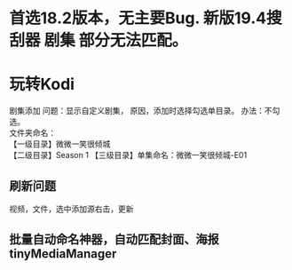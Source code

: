 # 首选18.2版本，无主要Bug.  新版19.4搜刮器 剧集 部分无法匹配。
# 玩转Kodi

剧集添加
问题：显示自定义剧集， 原因，添加时选择勾选单目录。  办法：不勾选。   
文件夹命名：  
            【一级目录】微微一笑很倾城   
            【二级目录】Season 1
            【三级目录】单集命名：微微一笑很倾城-E01   
            
## 刷新问题
视频，文件，选中添加源右击，更新

## 批量自动命名神器，自动匹配封面、海报  tinyMediaManager
